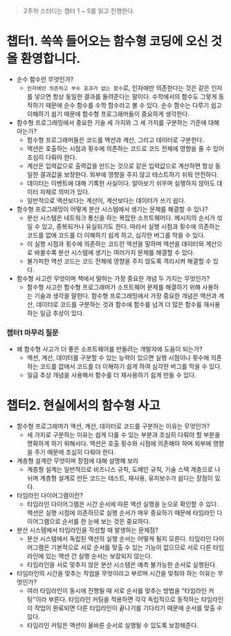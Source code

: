 > 2주차 스터디는 챕터 1 ~ 5를 읽고 진행한다.

# 챕터1. 쏙쏙 들어오는 함수형 코딩에 오신 것을 환영합니다.

- 순수 함수란 무엇인가?
  - `인자에만 의존하고 부수 효과가 없는 함수`로, 인자에만 의존한다는 것은 같은 인자를 넣으면 항상 동일한 결과를 돌려준다는 말이다. 수학에서의 함수도 그렇게 동작하기 때문에 순수 함수를 수학 함수라고 볼 수 있다. 순수 함수는 다루기 쉽고 이해하기 쉽기 때문에 함수형 프로그래머들이 중요하게 생각한다.
- 함수형 프로그래밍에서 중요한 기술 세 가지와 그 세 가지를 구분하는 기준에 대해 아는가?
  - 함수형 프로그래머들은 코드를 액션과 계산, 그리고 데이터로 구분한다.
  - 액션은 호출하는 시점과 횟수에 의존하는 코드로 코드 전체에 영향을 줄 수 있어 조심히 다뤄야 한다.
  - 계산은 입력값으로 출력값을 만드는 것으로 같은 입력값으로 계산하면 항상 동일한 결과값을 보장한다. 외부에 영향을 주지 않고 테스트하기 쉬워 안전하다.
  - 데이터는 이벤트에 대해 기록한 사실이다. 알아보기 쉬우며 실행하지 않아도 데이터 자체로 의미가 있다.
  - 일반적으로 액션보다는 계산이, 계산보다는 데이터가 쓰기 쉽다.
- 함수형 프로그래밍이 어떻게 분산 시스템에서 생기는 문제를 해결할 수 있나?
  - 분산 시스템은 네트워크 통신을 하는 복잡한 소프트웨어다. 메시지의 순서가 섞일 수 있고, 중복되거나 유실되기도 한다. 따라서 실행 시점과 횟수에 의존하는 코드를 없애 코드를 더 이해하기 쉽게 하고, 심각한 버그를 막을 수 있다.
  - 이 실행 시점과 횟수에 의존하는 코드란 액션을 말하며 액션을 데이터와 계산으로 바꿀수록 분산 시스템에 생기는 여러가지 문제를 해결할 수 있다.
  - 불가피한 액션 코드는 코드 전체에 영향을 주지 않도록 격리시켜 해결할 수 있다.
- 함수형 사고란 무엇이며 책에서 말하는 가장 중요한 개념 두 가지는 무엇인가?
  - 함수형 사고란 함수형 프로그래머가 소프트웨어 문제를 해결하기 위해 사용하는 기술과 생각을 말한다. 함수형 프로그래밍에서 가장 중요한 개념은 액션과 계산, 데이터로 코드를 구분하는 것과 함수에 함수를 넘겨 더 많은 함수를 재사용하는 일급 추상이 있다.

### 챕터1 마무리 질문

- 왜 함수형 사고가 더 좋은 소프트웨어를 만들려는 개발자에 도움이 되는가?
  - 액션, 계산, 데이터를 구분할 수 있는 능력이 있으면 실행 시점이나 횟수에 의존하는 코드를 없애서 코드를 더 이해하기 쉽게 하여 심각한 버그를 막을 수 있다.
  - 일급 추상 개념을 사용해서 함수를 더 재사용하기 쉽게 만들 수 있다.

# 챕터2. 현실에서의 함수형 사고

- 함수형 프로그래머가 액션, 계산, 데이터로 코드를 구분하는 이유는 무엇인가?
  - 세 가지로 구분하는 이유는 쉽게 다룰 수 있는 부분과 조심히 다뤄야 할 부분을 명확하게 하기 위해서다. 액션은 호출 횟수와 시점에 의존해야 하며 외부에 영향을 주기 때문에 조심히 다뤄야 한다.
- 계층형 설계란 무엇이며 장점에 대해 설명해 보라
  - 계층형 설계는 일반적으로 비즈니스 규칙, 도메인 규칙, 기술 스택 계층으로 나뉘며 계층형 설계로 만든 코드는 테스트, 재사용, 유지보수가 쉽다는 장점이 있다.
- 타임라인 다이어그램이란?
  - 타임라인 다이어그램은 시간 순서에 따른 액션 실행을 눈으로 확인할 수 있다. 액션은 실행 시점에 의존하므로 실행 순서가 매우 중요하기 때문에 타임라인 다이어그램으로 순서를 한 눈에 보는 것은 중요하다.
- 분산 시스템에서 타임라인을 작성할 때 발생하는 문제점?
  - 분산 시스템에서 독립된 액션의 실행 순서는 어떻게 될지 모른다. 타임라인 다이어그램은 기본적으로 서로 순서를 맞출 수 있는 기능이 없으므로 서로 다른 타임라인에 있는 액션 간 실행 순서는 보장되지 않는다.
  - 타임라인을 서로 맞추지 않은 분산 시스템은 예측 불가능한 순서로 실행된다.
- 타임라인의 시간을 맞추는 작업을 무엇이라고 부르며 시간을 맞춰야 하는 이유는 무엇인가?
  - 여러 타임라인이 동시에 진행될 때 서로 순서를 맞추는 방법을 "타임라인 커팅"이라 부른다. 타임라인 커팅을 적용하면 각각 독립적으로 동작하는 타임라인이 작업이 완료되면 다른 타임라인이 끝나기를 기다리기 때문에 순서를 맞출 수 있다.
  - 타임라인 커팅은 액션이 올바른 순서로 실행될 수 있도록 보장해준다.
